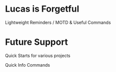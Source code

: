 # Lucas is Forgetful
Lightweight Reminders / MOTD & Useful Commands

# Future Support
Quick Starts for various projects

Quick Info Commands